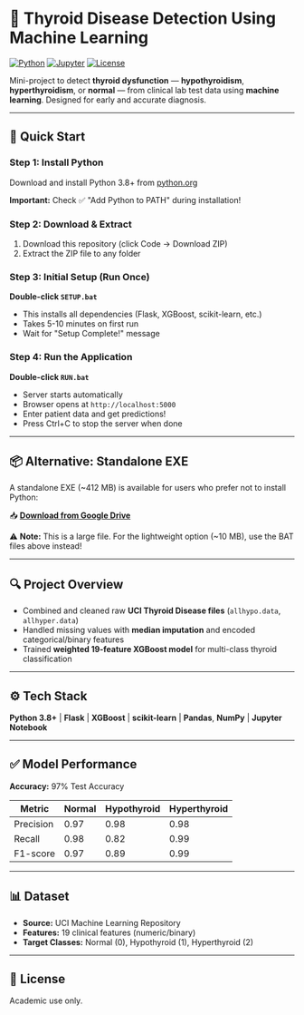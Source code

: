 # 🧠 Thyroid Disease Detection Using Machine Learning

[![Python](https://img.shields.io/badge/Python-3.8+-blue)](https://www.python.org/) [![Jupyter](https://img.shields.io/badge/Jupyter-Notebook-orange)](https://jupyter.org/) [![License](https://img.shields.io/badge/License-Academic-lightgrey)](#)

Mini-project to detect **thyroid dysfunction** — **hypothyroidism**, **hyperthyroidism**, or **normal** — from clinical lab test data using **machine learning**. Designed for early and accurate diagnosis.

---

## 🚀 Quick Start

### Step 1: Install Python
Download and install Python 3.8+ from [python.org](https://www.python.org/downloads/)

**Important:** Check ✅ "Add Python to PATH" during installation!

### Step 2: Download & Extract
1. Download this repository (click Code → Download ZIP)
2. Extract the ZIP file to any folder

### Step 3: Initial Setup (Run Once)
**Double-click `SETUP.bat`** 
- This installs all dependencies (Flask, XGBoost, scikit-learn, etc.)
- Takes 5-10 minutes on first run
- Wait for "Setup Complete!" message

### Step 4: Run the Application
**Double-click `RUN.bat`**
- Server starts automatically
- Browser opens at `http://localhost:5000`
- Enter patient data and get predictions!
- Press Ctrl+C to stop the server when done

---

## 📦 Alternative: Standalone EXE

A standalone EXE (~412 MB) is available for users who prefer not to install Python:

📥 **[Download from Google Drive](YOUR_DRIVE_LINK_HERE)**

⚠️ **Note:** This is a large file. For the lightweight option (~10 MB), use the BAT files above instead!

---

## 🔍 Project Overview

- Combined and cleaned raw **UCI Thyroid Disease files** (`allhypo.data`, `allhyper.data`)
- Handled missing values with **median imputation** and encoded categorical/binary features
- Trained **weighted 19-feature XGBoost model** for multi-class thyroid classification

---

## ⚙️ Tech Stack

**Python 3.8+** | **Flask** | **XGBoost** | **scikit-learn** | **Pandas**, **NumPy** | **Jupyter Notebook**

---

## ✅ Model Performance

**Accuracy:** 97% Test Accuracy

| Metric    | Normal | Hypothyroid | Hyperthyroid |
|----------|--------|-------------|--------------|
| Precision | 0.97  | 0.98        | 0.98         |
| Recall    | 0.98  | 0.82        | 0.99         |
| F1-score  | 0.97  | 0.89        | 0.99         |

---

## 📊 Dataset

- **Source:** UCI Machine Learning Repository  
- **Features:** 19 clinical features (numeric/binary)
- **Target Classes:** Normal (0), Hypothyroid (1), Hyperthyroid (2)

---

## 📝 License

Academic use only.


